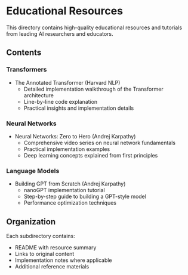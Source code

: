 # Educational Resources

This directory contains high-quality educational resources and tutorials from leading AI researchers and educators.

## Contents

### Transformers
- The Annotated Transformer (Harvard NLP)
  - Detailed implementation walkthrough of the Transformer architecture
  - Line-by-line code explanation
  - Practical insights and implementation details

### Neural Networks
- Neural Networks: Zero to Hero (Andrej Karpathy)
  - Comprehensive video series on neural network fundamentals
  - Practical implementation examples
  - Deep learning concepts explained from first principles

### Language Models
- Building GPT from Scratch (Andrej Karpathy)
  - nanoGPT implementation tutorial
  - Step-by-step guide to building a GPT-style model
  - Performance optimization techniques

## Organization
Each subdirectory contains:
- README with resource summary
- Links to original content
- Implementation notes where applicable
- Additional reference materials

